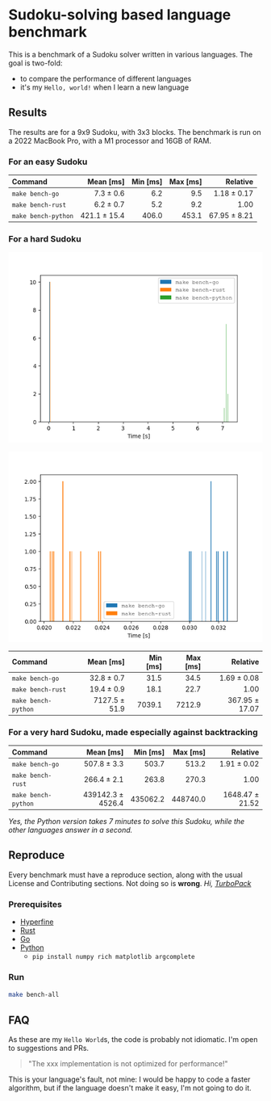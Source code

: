 # Sudoku-solving based language benchmark

This is a benchmark of a Sudoku solver written in various languages. The goal is two-fold:
- to compare the performance of different languages
- it's my `Hello, world!` when I learn a new language


## Results

The results are for a 9x9 Sudoku, with 3x3 blocks. The benchmark is run on a 2022 MacBook Pro, with a M1 processor and 16GB of RAM.

### For an easy Sudoku

| Command             |    Mean [ms] | Min [ms] | Max [ms] |     Relative |
| :------------------ | -----------: | -------: | -------: | -----------: |
| `make bench-go`     |    7.3 ± 0.6 |      6.2 |      9.5 |  1.18 ± 0.17 |
| `make bench-rust`   |    6.2 ± 0.7 |      5.2 |      9.2 |         1.00 |
| `make bench-python` | 421.1 ± 15.4 |    406.0 |    453.1 | 67.95 ± 8.21 |


### For a hard Sudoku

![Graph displaying the table below](bar_chart_all.png)

![Graph displaying the table below, without Python that is too much of an outlier](bar_chart_except_python.png)


| Command             |     Mean [ms] | Min [ms] | Max [ms] |       Relative |
| :------------------ | ------------: | -------: | -------: | -------------: |
| `make bench-go`     |    32.8 ± 0.7 |     31.5 |     34.5 |    1.69 ± 0.08 |
| `make bench-rust`   |    19.4 ± 0.9 |     18.1 |     22.7 |           1.00 |
| `make bench-python` | 7127.5 ± 51.9 |   7039.1 |   7212.9 | 367.95 ± 17.07 |


### For a very hard Sudoku, made especially against backtracking

| Command             |         Mean [ms] | Min [ms] | Max [ms] |        Relative |
| :------------------ | ----------------: | -------: | -------: | --------------: |
| `make bench-go`     |       507.8 ± 3.3 |    503.7 |    513.2 |     1.91 ± 0.02 |
| `make bench-rust`   |       266.4 ± 2.1 |    263.8 |    270.3 |            1.00 |
| `make bench-python` | 439142.3 ± 4526.4 | 435062.2 | 448740.0 | 1648.47 ± 21.52 |

*Yes, the Python version takes 7 minutes to solve this Sudoku, while the other languages answer in a second.*

## Reproduce

Every benchmark must have a reproduce section, along with the usual License and Contributing sections. Not doing so is **wrong**. *Hi, [TurboPack](https://turbo.build/pack)*

### Prerequisites

- [Hyperfine](https://github.com/sharkdp/hyperfine)
- [Rust](https://www.rust-lang.org/tools/install)
- [Go](https://golang.org/doc/install)
- [Python](https://www.python.org/downloads/)
  - `pip install numpy rich matplotlib argcomplete`

### Run

```bash
make bench-all
```

## FAQ

As these are my `Hello World`s, the code is probably not idiomatic. I'm open to suggestions and PRs. 

> "The xxx implementation is not optimized for performance!"

This is your language's fault, not mine: I would be happy to code a faster algorithm, but if the language doesn't make it easy, I'm not going to do it.
